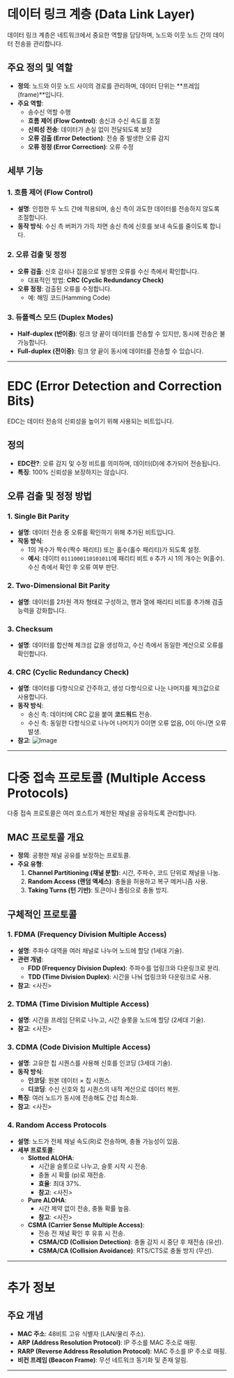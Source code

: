 # 데이터 링크 계층 (Data Link Layer)

데이터 링크 계층은 네트워크에서 중요한 역할을 담당하며, 노드와 이웃 노드 간의 데이터 전송을 관리합니다.

## 주요 정의 및 역할
- **정의**: 노드와 이웃 노드 사이의 경로를 관리하며, 데이터 단위는 **프레임(frame)**입니다.
- **주요 역할**:
  - 송수신 역할 수행
  - **흐름 제어 (Flow Control)**: 송신과 수신 속도를 조절
  - **신뢰성 전송**: 데이터가 손실 없이 전달되도록 보장
  - **오류 검출 (Error Detection)**: 전송 중 발생한 오류 감지
  - **오류 정정 (Error Correction)**: 오류 수정

## 세부 기능
### 1. 흐름 제어 (Flow Control)
- **설명**: 인접한 두 노드 간에 적용되며, 송신 측이 과도한 데이터를 전송하지 않도록 조절합니다.
- **동작 방식**: 수신 측 버퍼가 가득 차면 송신 측에 신호를 보내 속도를 줄이도록 합니다.

### 2. 오류 검출 및 정정
- **오류 검출**: 신호 감쇠나 잡음으로 발생한 오류를 수신 측에서 확인합니다.
  - 대표적인 방법: **CRC (Cyclic Redundancy Check)**
- **오류 정정**: 검출된 오류를 수정합니다.
  - 예: 해밍 코드(Hamming Code)

### 3. 듀플렉스 모드 (Duplex Modes)
- **Half-duplex (반이중)**: 링크 양 끝이 데이터를 전송할 수 있지만, 동시에 전송은 불가능합니다.
- **Full-duplex (전이중)**: 링크 양 끝이 동시에 데이터를 전송할 수 있습니다.

---

# EDC (Error Detection and Correction Bits)

EDC는 데이터 전송의 신뢰성을 높이기 위해 사용되는 비트입니다.

## 정의
- **EDC란?**: 오류 감지 및 수정 비트를 의미하며, 데이터(D)에 추가되어 전송됩니다.
- **특징**: 100% 신뢰성을 보장하지는 않습니다.

## 오류 검출 및 정정 방법
### 1. Single Bit Parity
- **설명**: 데이터 전송 중 오류를 확인하기 위해 추가된 비트입니다.
- **작동 방식**:
  - 1의 개수가 짝수(짝수 패리티) 또는 홀수(홀수 패리티)가 되도록 설정.
  - **예시**: 데이터 `0111000110101011`에 패리티 비트 `0` 추가 시 1의 개수는 9(홀수). 수신 측에서 확인 후 오류 여부 판단.

### 2. Two-Dimensional Bit Parity
- **설명**: 데이터를 2차원 격자 형태로 구성하고, 행과 열에 패리티 비트를 추가해 검출 능력을 강화합니다.

### 3. Checksum
- **설명**: 데이터를 합산해 체크섬 값을 생성하고, 수신 측에서 동일한 계산으로 오류를 확인합니다.

### 4. CRC (Cyclic Redundancy Check)
- **설명**: 데이터를 다항식으로 간주하고, 생성 다항식으로 나눈 나머지를 체크값으로 사용합니다.
- **동작 방식**:
  - 송신 측: 데이터에 CRC 값을 붙여 **코드워드** 전송.
  - 수신 측: 동일한 다항식으로 나누어 나머지가 0이면 오류 없음, 0이 아니면 오류 발생.
- **참고**: ![Image](https://github.com/user-attachments/assets/d49c97fc-e33f-4edb-815c-d06f1a602cdc)

---

# 다중 접속 프로토콜 (Multiple Access Protocols)

다중 접속 프로토콜은 여러 호스트가 제한된 채널을 공유하도록 관리합니다.

## MAC 프로토콜 개요
- **정의**: 공평한 채널 공유를 보장하는 프로토콜.
- **주요 유형**:
  1. **Channel Partitioning (채널 분할)**: 시간, 주파수, 코드 단위로 채널을 나눔.
  2. **Random Access (랜덤 액세스)**: 충돌을 허용하고 복구 메커니즘 사용.
  3. **Taking Turns (턴 기반)**: 토큰이나 폴링으로 충돌 방지.

## 구체적인 프로토콜
### 1. FDMA (Frequency Division Multiple Access)
- **설명**: 주파수 대역을 여러 채널로 나누어 노드에 할당 (1세대 기술).
- **관련 개념**:
  - **FDD (Frequency Division Duplex)**: 주파수를 업링크와 다운링크로 분리.
  - **TDD (Time Division Duplex)**: 시간을 나눠 업링크와 다운링크로 사용.
- **참고**: <사진>

### 2. TDMA (Time Division Multiple Access)
- **설명**: 시간을 프레임 단위로 나누고, 시간 슬롯을 노드에 할당 (2세대 기술).
- **참고**: <사진>

### 3. CDMA (Code Division Multiple Access)
- **설명**: 고유한 칩 시퀀스를 사용해 신호를 인코딩 (3세대 기술).
- **동작 방식**:
  - **인코딩**: 원본 데이터 × 칩 시퀀스.
  - **디코딩**: 수신 신호와 칩 시퀀스의 내적 계산으로 데이터 복원.
- **특징**: 여러 노드가 동시에 전송해도 간섭 최소화.
- **참고**: <사진>

### 4. Random Access Protocols
- **설명**: 노드가 전체 채널 속도(R)로 전송하며, 충돌 가능성이 있음.
- **세부 프로토콜**:
  - **Slotted ALOHA**:
    - 시간을 슬롯으로 나누고, 슬롯 시작 시 전송.
    - 충돌 시 확률 \(p\)로 재전송.
    - **효율**: 최대 37%.
    - **참고**: <사진>
  - **Pure ALOHA**:
    - 시간 제약 없이 전송, 충돌 확률 높음.
    - **참고**: <사진>
  - **CSMA (Carrier Sense Multiple Access)**:
    - 전송 전 채널 확인 후 유휴 시 전송.
    - **CSMA/CD (Collision Detection)**: 충돌 감지 시 중단 후 재전송 (유선).
    - **CSMA/CA (Collision Avoidance)**: RTS/CTS로 충돌 방지 (무선).

---

# 추가 정보

## 주요 개념
- **MAC 주소**: 48비트 고유 식별자 (LAN/물리 주소).
- **ARP (Address Resolution Protocol)**: IP 주소를 MAC 주소로 매핑.
- **RARP (Reverse Address Resolution Protocol)**: MAC 주소를 IP 주소로 매핑.
- **비컨 프레임 (Beacon Frame)**: 무선 네트워크 동기화 및 존재 알림.

---
